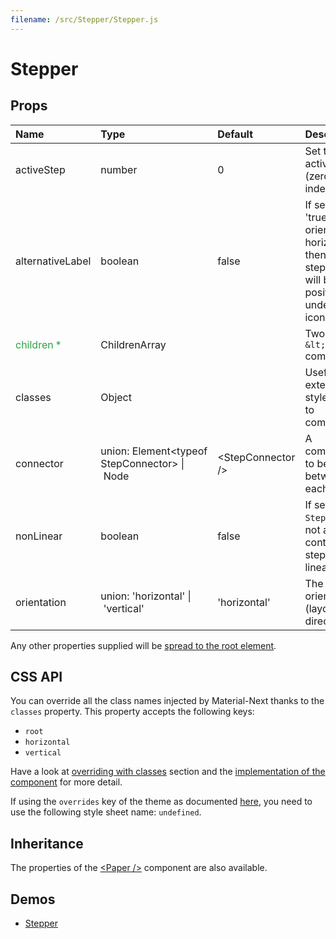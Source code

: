 ```yaml
---
filename: /src/Stepper/Stepper.js
---
```


<!--- This documentation is automatically generated, do not try to edit it. -->

# Stepper



## Props

| Name | Type | Default | Description |
|:-----|:-----|:--------|:------------|
| activeStep | number | 0 | Set the active step (zero based index). |
| alternativeLabel | boolean | false | If set to 'true' and orientation is horizontal, then the step label will be positioned under the icon. |
| <span style="color: #31a148">children *</span> | ChildrenArray |  | Two or more `&lt;Step />` components. |
| classes | Object |  | Useful to extend the style applied to components. |
| connector | union:&nbsp;Element&lt;typeof StepConnector>&nbsp;&#124;<br>&nbsp;Node<br> | &lt;StepConnector /> | A component to be placed between each step. |
| nonLinear | boolean | false | If set the `Stepper` will not assist in controlling steps for linear flow. |
| orientation | union:&nbsp;'horizontal'&nbsp;&#124;<br>&nbsp;'vertical'<br> | 'horizontal' | The stepper orientation (layout flow direction). |

Any other properties supplied will be [spread to the root element](/guides/api#spread).

## CSS API

You can override all the class names injected by Material-Next thanks to the `classes` property.
This property accepts the following keys:
- `root`
- `horizontal`
- `vertical`

Have a look at [overriding with classes](/customization/overrides#overriding-with-classes) section
and the [implementation of the component](https://github.com/material-next/material-next/tree/master/src/Stepper/Stepper.js)
for more detail.

If using the `overrides` key of the theme as documented
[here](/customization/themes#customizing-all-instances-of-a-component-type),
you need to use the following style sheet name: `undefined`.

## Inheritance

The properties of the [&lt;Paper /&gt;](/api/paper) component are also available.

## Demos

- [Stepper](/demos/stepper)

